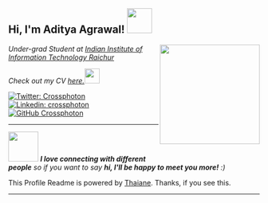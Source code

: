 <h2> Hi, I'm Aditya Agrawal! <img src="https://media1.tenor.com/images/e70ee26be0a143957d6bfd711d7b7a80/tenor.gif?itemid=11920997" width="50"></h2>
<img align='right' src="https://cdn.dribbble.com/users/2377017/screenshots/7207001/media/7a0ce56e5dff30eaa72974a6dee5fa07.gif" width="200">
<p><em>Under-grad Student at <a href="http://www.iiitr.ac.in">Indian Institute of Information Technology Raichur</a></p><p>
  Check out my CV <a href="https://crossphoton.github.io/cdn/CV.pdf">here.</a><img src="https://media.giphy.com/media/fYSnHlufseco8Fh93Z/giphy.gif" width="30"></br>
</em></p>

[![Twitter: Crossphoton](https://img.shields.io/twitter/follow/cross_photon?style=social)](https://twitter.com/cross_photon)
[![Linkedin: crossphoton](https://img.shields.io/badge/-crossphoton-blue?style=flat-square&logo=Linkedin&logoColor=white&link=https://www.linkedin.com/in/crossphoton/)](https://www.linkedin.com/in/crossphoton/)
[![GitHub Crossphoton](https://img.shields.io/github/followers/crossphoton?label=follow&style=social)](https://github.com/crossphoton)


---

<img src="https://media.giphy.com/media/LnQjpWaON8nhr21vNW/giphy.gif" width="60"> <em><b>I love connecting with different people</b> so if you want to say <b>hi, I'll be happy to meet you more!</b> :)</em>

This Profile Readme is powered by [Thaiane](http://www.github.com/Thaiane). Thanks, if you see this.

---
